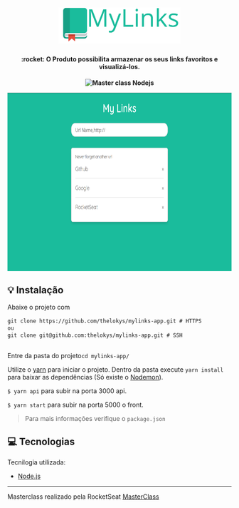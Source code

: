 <h1 align="center">
    <img src=".github/logo.svg" alt="MyLinks" height="80"/>
</h1>

<h4 align="center">
   :rocket: O Produto possibilita armazenar os seus links favoritos e visualizá-los.
</h4>
 
<h4/>
<p align="center">
  <img src="https://img.shields.io/badge/Master%20Class%20-NodeJS-green" alt="Master class Nodejs"/>
<p/>

<p align="center">
  <img align="center" src=".github/app.png" height="400px" />
</p>


## :bulb: Instalação

Abaixe o projeto com 
```shell
git clone https://github.com/thelokys/mylinks-app.git # HTTPS
ou
git clone git@github.com:thelokys/mylinks-app.git # SSH
```
## 

Entre da pasta do projeto`cd mylinks-app/`

Utilize o [yarn](https://classic.yarnpkg.com/lang/en/) para iniciar o projeto. Dentro da pasta execute `yarn install` para baixar as dependências (Só existe o [Nodemon](https://github.com/remy/nodemon/)).

`$ yarn api` para subir na porta 3000 api.

`$ yarn start` para subir na porta 5000 o front.

> Para mais informações verifique o `package.json`

## :computer: Tecnologias
  
Tecnilogia utilizada:
- [Node.js](https://nodejs.org/en/)

---
Masterclass realizado pela RocketSeat  [MasterClass](https://youtu.be/DiXbJL3iWVs)
